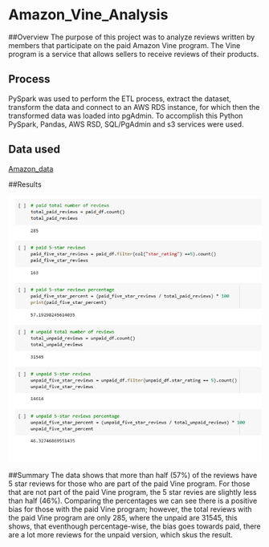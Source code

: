 # Amazon_Vine_Analysis

##Overview
The purpose of this project was to analyze reviews written by members that participate on the paid Amazon Vine program. The Vine program is a service that allows sellers to receive reviews of their products. 

## Process
PySpark was used to perform the ETL process, extract the dataset, transform the data and connect to an AWS RDS instance, for which then the transformed data was loaded into pgAdmin. To accomplish this Python PySpark, Pandas, AWS RSD, SQL/PgAdmin and s3 services were used. 

## Data used
[Amazon_data](https://s3.amazonaws.com/amazon-reviews-pds/tsv/amazon_reviews_us_Tools_v1_00.tsv.gz) 


##Results


![results](https://github.com/lina2285/Amazon_Vine_Analysis/blob/main/Results.png)


##Summary
The data shows that more than half (57%) of the reviews have 5 star reviews for those who are part of the paid Vine program. For those that are not part of the paid Vine program, the 5 star revies are slightly less than half (46%). Comparing the percentages we can see there is a positive bias for those with the paid Vine program; however, the total reviews with the paid Vine program are only 285, where the unpaid are 31545, this shows, that eventhough percentage-wise, the bias goes towards paid, there are a lot more reviews for the unpaid version, which skus the result. 
